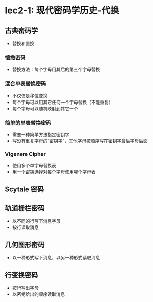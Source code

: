 # lec2-1: 现代密码学历史-代换

## 古典密码学
- 替换和置换
### 恺撒密码
- 替换方法：每个字母用其后的第三个字母替换
### 混合单表替换密码
- 不仅仅是移位变换
- 每个字母可以用其它任何一个字母替换（不能重复）
- 每个字母可以随机映射到其它一个
### 简单的单表替换密码
- 需要一种简单方法指定密钥字
- 写没有重复字母的“密钥字”，其他字母按顺序写在密钥字最后字母后面
### Vigenere Cipher
- 使用多个单字母替换表
- 用一个密钥选择对每个字母使用哪个字母表

## Scytale 密码
## 轨道栅栏密码
- 以不同的行写下消息字母
- 按行读取消息
## 几何图形密码
- 以一种形式写下消息，以另一种形式读取消息
## 行变换密码
- 按行写出字母
- 以密钥给出的顺序读取消息